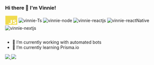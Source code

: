 ### Hi there 👋 I'm Vinnie!

<div>
  <img align="center" alt="vinnie-Js" height="30" width="40" src="https://raw.githubusercontent.com/devicons/devicon/master/icons/javascript/javascript-plain.svg" />
  <img align="center" alt="vinnie-Ts" height="30" width="40" src="https://xesque.rocketseat.dev/platform/tech/typescript.svg" />
  <img align="center" alt="vinnie-node" height="30" width="40" src="https://xesque.rocketseat.dev/platform/tech/node.svg" />
  <img align="center" alt="vinnie-reactjs" height="30" width="40" src="https://xesque.rocketseat.dev/platform/tech/reactjs.svg" />
  <img align="center" alt="vinnie-reactNative" height="30" width="40" src="https://xesque.rocketseat.dev/platform/tech/react-native.svg" />
  <img align="center" alt="vinnie-nextjs" height="30" width="40" src="https://xesque.rocketseat.dev/platform/tech/nextjs.svg" />
<div>
  
##

- 🔭 I’m currently working with automated bots
- 🌱 I’m currently learning Prisma.io

<div>
  <a href="https://github.com/mpvinnie">
    <img height="180em" src="https://github-readme-stats.vercel.app/api?username=mpvinnie&show_icons=true&theme=dracula&include_all_commits=true&count_private=true" />
    <img height="180em" src="https://github-readme-stats.vercel.app/api/top-langs/?username=mpvinnie&layout=compact&langs_count=16&theme=dracula" />
  </a>
<div>
